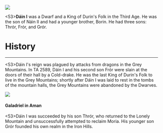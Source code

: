 ![](characters/galadriel/7.jpg)

<53>**Dáin I** was a Dwarf and a King of Durin's Folk in the Third Age. He was the son of Náin II and had a younger brother, Borin. He had three sons: Thrór, Frór, and Grór.

# History
---

<53>Dáin I's reign was plagued by attacks from dragons in the Grey Mountains. In TA 2589, Dáin I and his second son Frór were slain at the doors of their hall by a Cold-drake. He was the last King of Durin's Folk to live in the Grey Mountains; shortly after Dáin I was laid to rest in the tombs of the mountain halls, the Grey Mountains were abandoned by the Dwarves.

![](characters/galadriel/2.jpg)

#### Galadriel in Aman

<53>Dáin I was succeeded by his son Thrór, who returned to the Lonely Mountain and unsuccessfully attempted to reclaim Moria. His younger son Grór founded his own realm in the Iron Hills.
